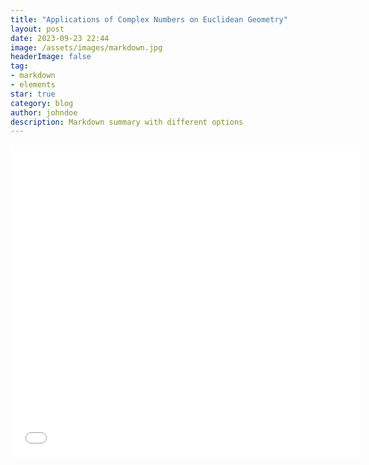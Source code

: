 ```yaml
---
title: "Applications of Complex Numbers on Euclidean Geometry"
layout: post
date: 2023-09-23 22:44
image: /assets/images/markdown.jpg
headerImage: false
tag:
- markdown
- elements
star: true
category: blog
author: johndoe
description: Markdown summary with different options
---
```



<embed src="/essays/complex-bashing.pdf" width="560" height="500" 
 type="application/pdf">
